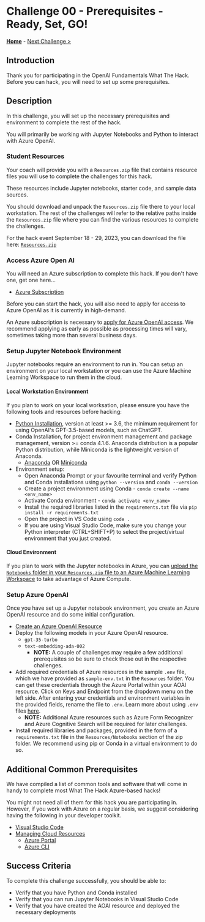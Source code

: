 # Challenge 00 - Prerequisites - Ready, Set, GO!

**[Home](../README.md)** - [Next Challenge >](./Challenge-01.md)

## Introduction

Thank you for participating in the OpenAI Fundamentals What The Hack. Before you can hack, you will need to set up some prerequisites.

## Description
In this challenge, you will set up the necessary prerequisites and environment to complete the rest of the hack.

You will primarily be working with Jupyter Notebooks and Python to interact with Azure OpenAI.

### Student Resources

Your coach will provide you with a `Resources.zip` file that contains resource files you will use to complete the challenges for this hack.  

These resources include Jupyter notebooks, starter code, and sample data sources. 

You should download and unpack the `Resources.zip` file there to your local workstation.  The rest of the challenges will refer to the relative paths inside the `Resources.zip` file where you can find the various resources to complete the challenges.

For the hack event September 18 - 29, 2023, you can download the file here: [`Resources.zip`](https://aka.ms/wthopenaifundamentalsresources)

### Access Azure Open AI 

You will need an Azure subscription to complete this hack. If you don't have one, get one here...
- [Azure Subscription](../../000-HowToHack/WTH-Common-Prerequisites.md#azure-subscription)

Before you can start the hack, you will also need to apply for access to Azure OpenAI as it is currently in high-demand.

An Azure subscription is necessary to [apply for Azure OpenAI access](https://aka.ms/oaiapply). We recommend applying as early as possible as processing times will vary, sometimes taking more than several business days.

### Setup Jupyter Notebook Environment

Jupyter notebooks require an environment to run in. You can setup an environment on your local workstation or you can use the Azure Machine Learning Workspace to run them in the cloud.

#### Local Workstation Environment

If you plan to work on your local worksation, please ensure you have the following tools and resources before hacking:
- [Python Installation](https://www.python.org/downloads), version at least \>= 3.6, the minimum requirement for using OpenAI's GPT-3.5-based models, such as ChatGPT.
- Conda Installation, for project environment management and package management, version \>= conda 4.1.6. Anaconda distribution is a popular Python distribution, while Miniconda is the lightweight version of Anaconda.
  - [Anaconda](https://docs.anaconda.com/anaconda/install) OR [Miniconda](https://docs.conda.io/en/latest/miniconda.html)
- Environment setup:
  - Open Anaconda Prompt or your favourite terminal and verify Python and Conda installations using `python --version` and `conda --version`
  - Create a project environment using Conda - `conda create --name <env_name>`
  - Activate Conda environment - `conda activate <env_name>`
  - Install the required libraries listed in the `requirements.txt` file via `pip install -r requirements.txt`
  - Open the project in VS Code using `code .`
  - If you are using Visual Studio Code, make sure you change your Python interpreter (CTRL+SHIFT+P) to select the project/virtual environment that you just created.

#### Cloud Environment

If you plan to work with the Jupyter notebooks in Azure, you can [upload the `Notebooks` folder in your `Resources.zip` file to an Azure Machine Learning Workspace](https://learn.microsoft.com/en-us/azure/machine-learning/how-to-manage-files?view=azureml-api-2) to take advantage of Azure Compute. 

### Setup Azure OpenAI

Once you have set up a Jupyter notebook environment, you create an Azure OpenAI resource and do some initial configuration.

- [Create an Azure OpenAI Resource](https://learn.microsoft.com/en-us/azure/ai-services/openai/how-to/create-resource?pivots=web-portal) 
- Deploy the following models in your Azure OpenAI resource.
  - `gpt-35-turbo`
  - `text-embedding-ada-002`
    - **NOTE:** A couple of challenges may require a few additional prerequisites so be sure to check those out in the respective challenges. 
- Add required credentials of Azure resources in the sample `.env` file, which we have provided as `sample-env.txt` in the `Resources` folder. You can get these credentials through the Azure Portal within your AOAI resource. Click on Keys and Endpoint from the dropdown menu on the left side. After entering your credentials and environment variables in the provided fields, rename the file to `.env`. Learn more about using `.env` files [here](https://dev.to/edgar_montano/how-to-setup-env-in-python-4a83#:~:text=How%20to%20setup%20a%20.env%20file%201%201.To,file%20using%20the%20following%20format%3A%20...%20More%20items).
  - **NOTE:** Additional Azure resources such as Azure Form Recognizer and Azure Cognitive Search will be required for later challenges. 
- Install required libraries and packages, provided in the form of a `requirements.txt` file in the `Resources/Notebooks` section of the zip folder. We recommend using pip or Conda in a virtual environment to do so. 

## Additional Common Prerequisites

We have compiled a list of common tools and software that will come in handy to complete most What The Hack Azure-based hacks!

You might not need all of them for this hack you are participating in. However, if you work with Azure on a regular basis, we suggest considering having the following in your developer toolkit.

<!-- If you are editing this template manually, be aware that these links are only designed to work if this Markdown file is in the /xxx-HackName/Student/ folder of your hack. -->

- [Visual Studio Code](../../000-HowToHack/WTH-Common-Prerequisites.md#visual-studio-code)
- [Managing Cloud Resources](../../000-HowToHack/WTH-Common-Prerequisites.md#managing-cloud-resources)
  - [Azure Portal](../../000-HowToHack/WTH-Common-Prerequisites.md#azure-portal)
  - [Azure CLI](../../000-HowToHack/WTH-Common-Prerequisites.md#azure-cli)

## Success Criteria

To complete this challenge successfully, you should be able to:

- Verify that you have Python and Conda installed
- Verify that you can run Jupyter Notebooks in Visual Studio Code
- Verify that you have created the AOAI resource and deployed the necessary deployments

